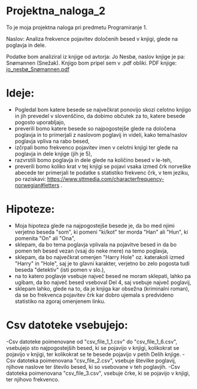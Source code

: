 # Projektna_naloga_2

To je moja projektna naloga pri predmetu Programiranje 1.

Naslov: Analiza frekvence pojavitev določenih besed v knjigi, glede na poglavja in dele.

Podatke bom analiziral iz knjige od avtorja: Jo Nesbø, naslov knjige je pa: Snømannen (Snežak).
Knjigo bom pripel sem v .pdf obliki. 
PDF knjige: [jo_nesbø_Snømannen.pdf](https://github.com/Tit200/Projektna2/files/7374107/jo_nesbo_Snomannen.pdf)

# Ideje:
- Pogledal bom katere besede se največkrat ponovijo skozi celotno knjigo in 
jih prevedel v slovenščino, da dobimo občutek za to, katere besede pogosto uporabljajo,
- preverili bomo katere besede so najpogostejše glede na določena poglavja in to primerjali z naslovom poglavij in
videli, kako tema/naslov poglavja vpliva na rabo besed,
- izčrpali bomo frekvenco pojavitev imen v celotni knjigi ter glede na poglavja in dele knjige (jih je 5),
- razvrstili bomo poglavja in dele glede na količino besed v le-teh,
- preverili bomo koliko krat v tej knjigi se pojavi vsaka izmed črk norveške abecede ter primerjali te podatke s statistiko frekvenc črk, v tem jeziku, po raziskavi:
https://www.sttmedia.com/characterfrequency-norwegian#letters .

# Hipoteze:
- Moja hipoteza glede na najpogostejše besede je, da bo med njimi verjetno beseda "som", ki pomeni "ki/kot" ter morda "Han" ali "Hun", ki pomenita "On" ali "Ona",
- sklepam, da bo tema poglavja vplivala na pojavitve besed in da bo pomen teh besed vezan (vsaj do neke mere) na temo poglavja,
- sklepam, da bo največkrat omenjen "Harry Hole" oz. katerakoli izmed "Harry" in "Hole", saj je to glavni karakter, verjetno bo zelo pogosta tudi beseda "detektiv" (isti pomen v slo.),
- na to katero poglavje vsebuje največ besed ne moram sklepati, lahko pa ugibam, da bo največ besed vseboval Del 4, saj vsebuje največ poglavij,
- sklepam lahko, glede na to, da je knjiga kar obsežna (kriminalni roman), da se bo frekvenca pojavitev črk kar dobro ujemala s predvideno statistiko na zgoraj omenjenem linku.

# Csv datoteke vsebujejo:
-Csv datoteke poimenovane od "csv_file_1_1.csv" do "csv_file_1_6.csv", vsebujejo sto najpogostejših besed, ki se pojavijo v knjigi, kolikokrat se pojavijo v knjigi, ter kolikokrat se te besede pojavijo v petih Delih knjige.
-Csv datoteka poimenovana "csv_file_2.csv", vsebuje številke poglavij, njihove naslove ter število besed, ki so vsebovane v teh poglavjih.
-Csv datoteka poimenovana "csv_file_3.csv", vsebuje črke, ki se pojavijo v knjigi, ter njihovo frekvenco.